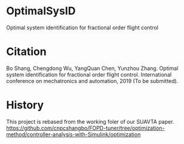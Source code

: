 # OptimalSysID
Optimal system identification for fractional order flight control

# Citation
Bo Shang, Chengdong Wu, YangQuan Chen, Yunzhou Zhang. Optimal system identification for fractional order flight control. International conference on mechatronics and automation, 2019 (To be submitted).

# History
This project is rebased from the working foler of our SUAVTA paper.
https://github.com/cnpcshangbo/FOPD-tuner/tree/optimization-method/controller-analysis-with-Simulink/optimization


